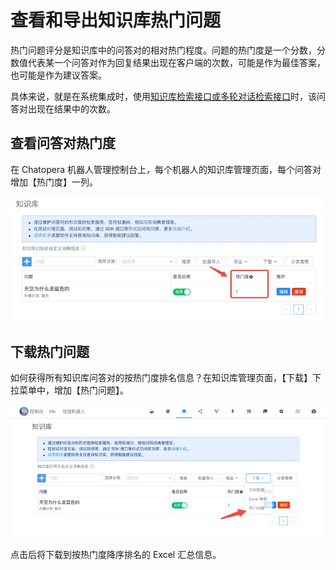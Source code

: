 # 查看和导出知识库热门问题

热门问题评分是知识库中的问答对的相对热门程度。问题的热门度是一个分数，分数值代表某一个问答对作为回复结果出现在客户端的次数，可能是作为最佳答案，也可能是作为建议答案。

具体来说，就是在系统集成时，使用[知识库检索接口或多轮对话检索接口](https://docs.chatopera.com/products/chatbot-platform/references/sdk/chatbot/chat.html)时，该问答对出现在结果中的次数。

## 查看问答对热门度

在 Chatopera 机器人管理控制台上，每个机器人的知识库管理页面，每个问答对增加【热门度】一列。

![热门度](../../../../images/products/faq/image2021-8-10_01.jpg)

## 下载热门问题

如何获得所有知识库问答对的按热门度排名信息？在知识库管理页面，【下载】下拉菜单中，增加【热门问题】。

![下载热门问题排行](../../../../images/products/faq/image2021-8-10_02.jpg)

点击后将下载到按热门度降序排名的 Excel 汇总信息。
